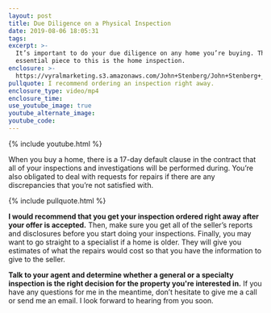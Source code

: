 ```yaml
---
layout: post
title: Due Diligence on a Physical Inspection
date: 2019-08-06 18:05:31
tags:
excerpt: >-
  It’s important to do your due diligence on any home you’re buying. The most
  essential piece to this is the home inspection.
enclosure: >-
  https://vyralmarketing.s3.amazonaws.com/John+Stenberg/John+Stenberg+_+Due+Diligence+on+a+Physical+Inspection.mp4
pullquote: I recommend ordering an inspection right away.
enclosure_type: video/mp4
enclosure_time:
use_youtube_image: true
youtube_alternate_image:
youtube_code:
---
```


{% include youtube.html %}

When you buy a home, there is a 17-day default clause in the contract that all of your inspections and investigations will be performed during. You’re also obligated to deal with requests for repairs if there are any discrepancies that you’re not satisfied with.&nbsp;

{% include pullquote.html %}

**I would recommend that you get your inspection ordered right away after your offer is accepted.** Then, make sure you get all of the seller’s reports and disclosures before you start doing your inspections. Finally, you may want to go straight to a specialist if a home is older. They will give you estimates of what the repairs would cost so that you have the information to give to the seller.&nbsp;

**Talk to your agent and determine whether a general or a specialty inspection is the right decision for the property you're interested in.** If you have any questions for me in the meantime, don’t hesitate to give me a call or send me an email. I look forward to hearing from you soon.